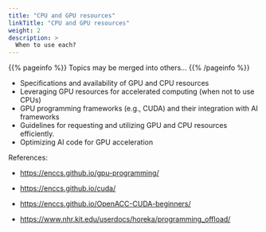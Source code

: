 ```yaml
---
title: "CPU and GPU resources"
linkTitle: "CPU and GPU resources"
weight: 2
description: >
  When to use each?
---
```


{{% pageinfo %}}
Topics may be merged into others...
{{% /pageinfo %}}

* Specifications and availability of GPU and CPU resources 
* Leveraging GPU resources for accelerated computing (when not to use CPUs)
* GPU programming frameworks (e.g., CUDA) and their integration with AI frameworks
* Guidelines for requesting and utilizing GPU and CPU resources efficiently.
* Optimizing AI code for GPU acceleration


References:
* https://enccs.github.io/gpu-programming/
* https://enccs.github.io/cuda/
* https://enccs.github.io/OpenACC-CUDA-beginners/

* https://www.nhr.kit.edu/userdocs/horeka/programming_offload/